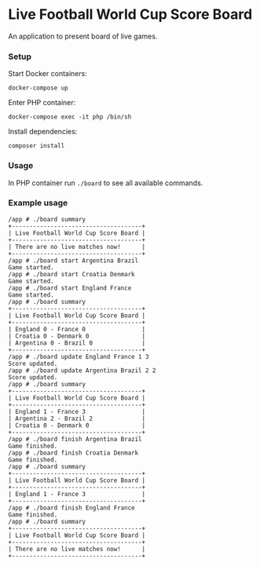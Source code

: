 # Live Football World Cup Score Board

An application to present board of live games.


### Setup
Start Docker containers:
```console
docker-compose up
```

Enter PHP container:
```console
docker-compose exec -it php /bin/sh
```

Install dependencies:
```console
composer install
```


### Usage
In PHP container run `./board` to see all available commands.


### Example usage
```console
/app # ./board summary
+-------------------------------------+
| Live Football World Cup Score Board |
+-------------------------------------+
| There are no live matches now!      |
+-------------------------------------+
/app # ./board start Argentina Brazil
Game started.
/app # ./board start Croatia Denmark
Game started.
/app # ./board start England France
Game started.
/app # ./board summary
+-------------------------------------+
| Live Football World Cup Score Board |
+-------------------------------------+
| England 0 - France 0                |
| Croatia 0 - Denmark 0               |
| Argentina 0 - Brazil 0              |
+-------------------------------------+
/app # ./board update England France 1 3
Score updated.
/app # ./board update Argentina Brazil 2 2
Score updated.
/app # ./board summary
+-------------------------------------+
| Live Football World Cup Score Board |
+-------------------------------------+
| England 1 - France 3                |
| Argentina 2 - Brazil 2              |
| Croatia 0 - Denmark 0               |
+-------------------------------------+
/app # ./board finish Argentina Brazil
Game finished.
/app # ./board finish Croatia Denmark
Game finished.
/app # ./board summary
+-------------------------------------+
| Live Football World Cup Score Board |
+-------------------------------------+
| England 1 - France 3                |
+-------------------------------------+
/app # ./board finish England France
Game finished.
/app # ./board summary
+-------------------------------------+
| Live Football World Cup Score Board |
+-------------------------------------+
| There are no live matches now!      |
+-------------------------------------+
```
